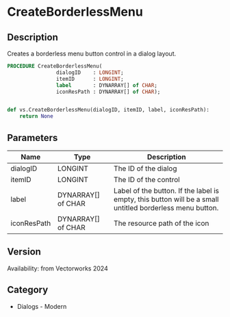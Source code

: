 # CreateBorderlessMenu

## Description
Creates a borderless menu button control in a dialog layout.

```pascal
PROCEDURE CreateBorderlessMenu(
				dialogID    : LONGINT;
				itemID      : LONGINT;
				label       : DYNARRAY[] of CHAR;
				iconResPath : DYNARRAY[] of CHAR);
```

```python

def vs.CreateBorderlessMenu(dialogID, itemID, label, iconResPath):
    return None
```

## Parameters
|Name|Type|Description|
|---|---|---|
|dialogID|LONGINT|The ID of the dialog|
|itemID|LONGINT|The ID of the control|
|label|DYNARRAY[] of CHAR|Label of the button. If the label is empty, this button will be a small untitled borderless menu button.|
|iconResPath|DYNARRAY[] of CHAR|The resource path of the icon|

## Version
Availability: from Vectorworks 2024
## Category
* Dialogs - Modern

